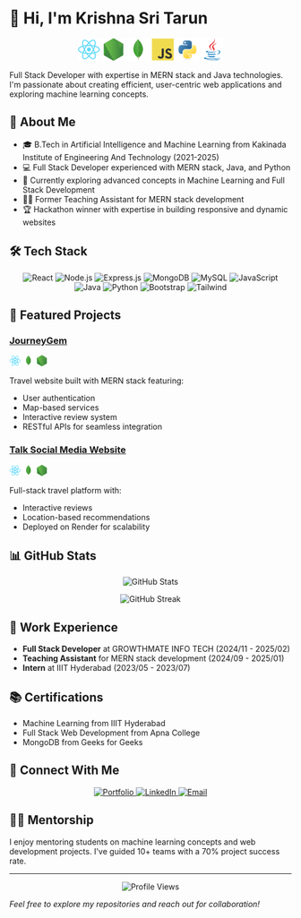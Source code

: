 # 👋 Hi, I'm Krishna Sri Tarun

<p align="center">
  <img src="https://raw.githubusercontent.com/devicons/devicon/master/icons/react/react-original.svg" alt="react" width="40" height="40"/>
  <img src="https://raw.githubusercontent.com/devicons/devicon/master/icons/nodejs/nodejs-original.svg" alt="nodejs" width="40" height="40"/>
  <img src="https://raw.githubusercontent.com/devicons/devicon/master/icons/mongodb/mongodb-original.svg" alt="mongodb" width="40" height="40"/>
  <img src="https://raw.githubusercontent.com/devicons/devicon/master/icons/javascript/javascript-original.svg" alt="javascript" width="40" height="40"/>
  <img src="https://raw.githubusercontent.com/devicons/devicon/master/icons/python/python-original.svg" alt="python" width="40" height="40"/>
  <img src="https://raw.githubusercontent.com/devicons/devicon/master/icons/java/java-original.svg" alt="java" width="40" height="40"/>
</p>

Full Stack Developer with expertise in MERN stack and Java technologies. I'm passionate about creating efficient, user-centric web applications and exploring machine learning concepts.

## 🚀 About Me
- 🎓 B.Tech in Artificial Intelligence and Machine Learning from Kakinada Institute of Engineering And Technology (2021-2025)
- 💻 Full Stack Developer experienced with MERN stack, Java, and Python
- 🌱 Currently exploring advanced concepts in Machine Learning and Full Stack Development
- 👨‍🏫 Former Teaching Assistant for MERN stack development
- 🏆 Hackathon winner with expertise in building responsive and dynamic websites

## 🛠️ Tech Stack

<p align="center">
  <img src="https://img.shields.io/badge/React-20232A?style=for-the-badge&logo=react&logoColor=61DAFB" alt="React"/>
  <img src="https://img.shields.io/badge/Node.js-339933?style=for-the-badge&logo=nodedotjs&logoColor=white" alt="Node.js"/>
  <img src="https://img.shields.io/badge/Express.js-000000?style=for-the-badge&logo=express&logoColor=white" alt="Express.js"/>
  <img src="https://img.shields.io/badge/MongoDB-4EA94B?style=for-the-badge&logo=mongodb&logoColor=white" alt="MongoDB"/>
  <img src="https://img.shields.io/badge/MySQL-005C84?style=for-the-badge&logo=mysql&logoColor=white" alt="MySQL"/>
  <img src="https://img.shields.io/badge/JavaScript-323330?style=for-the-badge&logo=javascript&logoColor=F7DF1E" alt="JavaScript"/>
  <img src="https://img.shields.io/badge/Java-ED8B00?style=for-the-badge&logo=java&logoColor=white" alt="Java"/>
  <img src="https://img.shields.io/badge/Python-FFD43B?style=for-the-badge&logo=python&logoColor=blue" alt="Python"/>
  <img src="https://img.shields.io/badge/Bootstrap-563D7C?style=for-the-badge&logo=bootstrap&logoColor=white" alt="Bootstrap"/>
  <img src="https://img.shields.io/badge/Tailwind_CSS-38B2AC?style=for-the-badge&logo=tailwind-css&logoColor=white" alt="Tailwind"/>
</p>

## 🔗 Featured Projects

### [JourneyGem](https://journeygem.onrender.com)
<img src="https://raw.githubusercontent.com/devicons/devicon/master/icons/react/react-original.svg" alt="react" width="20" height="20"/> <img src="https://raw.githubusercontent.com/devicons/devicon/master/icons/mongodb/mongodb-original.svg" alt="mongodb" width="20" height="20"/> <img src="https://raw.githubusercontent.com/devicons/devicon/master/icons/nodejs/nodejs-original.svg" alt="nodejs" width="20" height="20"/>

Travel website built with MERN stack featuring:
- User authentication
- Map-based services
- Interactive review system
- RESTful APIs for seamless integration

### [Talk Social Media Website](https://www.thetalk.org.in/)
<img src="https://raw.githubusercontent.com/devicons/devicon/master/icons/react/react-original.svg" alt="react" width="20" height="20"/> <img src="https://raw.githubusercontent.com/devicons/devicon/master/icons/mongodb/mongodb-original.svg" alt="mongodb" width="20" height="20"/> <img src="https://raw.githubusercontent.com/devicons/devicon/master/icons/nodejs/nodejs-original.svg" alt="nodejs" width="20" height="20"/>

Full-stack travel platform with:
- Interactive reviews
- Location-based recommendations
- Deployed on Render for scalability


## 📊 GitHub Stats

<p align="center">
  <img src="https://github-readme-stats.vercel.app/api?username=KrishnaSriTarun&show_icons=true&theme=radical&cache_seconds=1800" alt="GitHub Stats" />
</p>
<p align="center">
  <img src="https://github-readme-streak-stats.herokuapp.com/?user=KrishnaSriTarun&theme=dark&cache_seconds=1800" alt="GitHub Streak" />
</p>

## 🌟 Work Experience
- **Full Stack Developer** at GROWTHMATE INFO TECH (2024/11 - 2025/02)
- **Teaching Assistant** for MERN stack development (2024/09 - 2025/01)
- **Intern** at IIIT Hyderabad (2023/05 - 2023/07)

## 📚 Certifications
- Machine Learning from IIIT Hyderabad
- Full Stack Web Development from Apna College
- MongoDB from Geeks for Geeks

## 🤝 Connect With Me

<p align="center">
  <a href="https://krishnasritarun.netlify.app">
    <img src="https://img.shields.io/badge/Portfolio-255E63?style=for-the-badge&logo=About.me&logoColor=white" alt="Portfolio"/>
  </a>
  <a href="https://linkedin.com/in/krishna-sri-tarun">
    <img src="https://img.shields.io/badge/LinkedIn-0077B5?style=for-the-badge&logo=linkedin&logoColor=white" alt="LinkedIn"/>
  </a>
  <a href="mailto:krishnasritarun95@gmail.com">
    <img src="https://img.shields.io/badge/Gmail-D14836?style=for-the-badge&logo=gmail&logoColor=white" alt="Email"/>
  </a>
</p>

## 👨‍🏫 Mentorship
I enjoy mentoring students on machine learning concepts and web development projects. I've guided 10+ teams with a 70% project success rate.

---

<p align="center">
  <img src="https://komarev.com/ghpvc/?username=KrishnaSriTarun&label=Profile%20views&color=0e75b6&style=flat" alt="Profile Views" />
</p>

*Feel free to explore my repositories and reach out for collaboration!*
